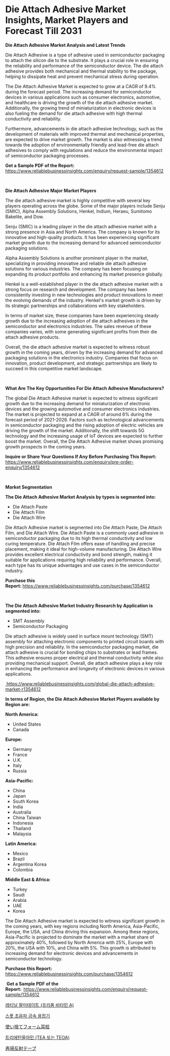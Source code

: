 <p><h1>Die Attach Adhesive Market Insights, Market Players and Forecast Till 2031</h1></p><p><strong>Die Attach Adhesive Market Analysis and Latest Trends</strong></p>
<p><p>Die Attach Adhesive is a type of adhesive used in semiconductor packaging to attach the silicon die to the substrate. It plays a crucial role in ensuring the reliability and performance of the semiconductor device. The die attach adhesive provides both mechanical and thermal stability to the package, helping to dissipate heat and prevent mechanical stress during operation.</p><p>The Die Attach Adhesive Market is expected to grow at a CAGR of 9.4% during the forecast period. The increasing demand for semiconductor devices in various applications such as consumer electronics, automotive, and healthcare is driving the growth of the die attach adhesive market. Additionally, the growing trend of miniaturization in electronic devices is also fueling the demand for die attach adhesive with high thermal conductivity and reliability.</p><p>Furthermore, advancements in die attach adhesive technology, such as the development of materials with improved thermal and mechanical properties, are expected to drive market growth. The market is also witnessing a trend towards the adoption of environmentally friendly and lead-free die attach adhesives to comply with regulations and reduce the environmental impact of semiconductor packaging processes.</p></p>
<p><strong>Get a Sample PDF of the Report:&nbsp;</strong> <a href="https://www.reliablebusinessinsights.com/enquiry/request-sample/1354612">https://www.reliablebusinessinsights.com/enquiry/request-sample/1354612</a></p>
<p>&nbsp;</p>
<p><strong>Die Attach Adhesive Major Market Players</strong></p>
<p><p>The die attach adhesive market is highly competitive with several key players operating across the globe. Some of the major players include Senju (SMIC), Alpha Assembly Solutions, Henkel, Indium, Heraeu, Sumitomo Bakelite, and Dow.</p><p>Senju (SMIC) is a leading player in the die attach adhesive market with a strong presence in Asia and North America. The company is known for its innovative and high-quality products. It has been experiencing significant market growth due to the increasing demand for advanced semiconductor packaging solutions.</p><p>Alpha Assembly Solutions is another prominent player in the market, specializing in providing innovative and reliable die attach adhesive solutions for various industries. The company has been focusing on expanding its product portfolio and enhancing its market presence globally.</p><p>Henkel is a well-established player in the die attach adhesive market with a strong focus on research and development. The company has been consistently investing in new technologies and product innovations to meet the evolving demands of the industry. Henkel's market growth is driven by its strategic partnerships and collaborations with key stakeholders.</p><p>In terms of market size, these companies have been experiencing steady growth due to the increasing adoption of die attach adhesives in the semiconductor and electronics industries. The sales revenue of these companies varies, with some generating significant profits from their die attach adhesive products.</p><p>Overall, the die attach adhesive market is expected to witness robust growth in the coming years, driven by the increasing demand for advanced packaging solutions in the electronics industry. Companies that focus on innovation, product development, and strategic partnerships are likely to succeed in this competitive market landscape.</p></p>
<p>&nbsp;</p>
<p><strong>What Are The Key Opportunities For Die Attach Adhesive Manufacturers?</strong></p>
<p><p>The global Die Attach Adhesive market is expected to witness significant growth due to the increasing demand for miniaturization of electronic devices and the growing automotive and consumer electronics industries. The market is projected to expand at a CAGR of around 6% during the forecast period of 2021-2026. Factors such as technological advancements in semiconductor packaging and the rising adoption of electric vehicles are driving the growth of the market. Additionally, the shift towards 5G technology and the increasing usage of IoT devices are expected to further boost the market. Overall, the Die Attach Adhesive market shows promising growth prospects in the coming years.</p></p>
<p><strong>Inquire or Share Your Questions If Any Before Purchasing This Report:</strong> <a href="https://www.reliablebusinessinsights.com/enquiry/pre-order-enquiry/1354612">https://www.reliablebusinessinsights.com/enquiry/pre-order-enquiry/1354612</a></p>
<p>&nbsp;</p>
<p><strong>Market Segmentation</strong></p>
<p><strong>The Die Attach Adhesive Market Analysis by types is segmented into:</strong></p>
<p><ul><li>Die Attach Paste</li><li>Die Attach Film</li><li>Die Attach Wire</li></ul></p>
<p><p>Die Attach Adhesive market is segmented into Die Attach Paste, Die Attach Film, and Die Attach Wire. Die Attach Paste is a commonly used adhesive in semiconductor packaging due to its high thermal conductivity and low curing temperature. Die Attach Film offers ease of handling and precise placement, making it ideal for high-volume manufacturing. Die Attach Wire provides excellent electrical conductivity and bond strength, making it suitable for applications requiring high reliability and performance. Overall, each type has its unique advantages and use cases in the semiconductor industry.</p></p>
<p><strong>Purchase this Report:&nbsp;</strong><a href="https://www.reliablebusinessinsights.com/purchase/1354612">https://www.reliablebusinessinsights.com/purchase/1354612</a></p>
<p>&nbsp;</p>
<p><strong>The Die Attach Adhesive Market Industry Research by Application is segmented into:</strong></p>
<p><ul><li>SMT Assembly</li><li>Semiconductor Packaging</li></ul></p>
<p><p>Die attach adhesive is widely used in surface mount technology (SMT) assembly for attaching electronic components to printed circuit boards with high precision and reliability. In the semiconductor packaging market, die attach adhesive is crucial for bonding chips to substrates or lead frames. This adhesive ensures proper electrical and thermal conductivity while also providing mechanical support. Overall, die attach adhesive plays a key role in enhancing the performance and longevity of electronic devices in various applications.</p></p>
<p><a href="https://www.reliablebusinessinsights.com/global-die-attach-adhesive-market-r1354612">&nbsp;https://www.reliablebusinessinsights.com/global-die-attach-adhesive-market-r1354612</a></p>
<p><strong>In terms of Region, the Die Attach Adhesive Market Players available by Region are:</strong></p>
<p>
    <p> <strong> North America: </strong>
        <ul>
            <li>United States</li>
            <li>Canada</li>
        </ul>
        </p> 
    <p> <strong> Europe: </strong>
        <ul>
            <li>Germany</li>
            <li>France</li>
            <li>U.K.</li>
            <li>Italy</li>
            <li>Russia</li>
        </ul>
        </p> 
    <p> <strong> Asia-Pacific: </strong>
        <ul>
            <li>China</li>
            <li>Japan</li>
            <li>South Korea</li>
            <li>India</li>
            <li>Australia</li>
            <li>China Taiwan</li>
            <li>Indonesia</li>
            <li>Thailand</li>
            <li>Malaysia</li>
        </ul>
        </p> 
    <p> <strong> Latin America: </strong>
        <ul>
            <li>Mexico</li>
            <li>Brazil</li>
            <li>Argentina Korea</li>
            <li>Colombia</li>
        </ul>
        </p> 
    <p> <strong> Middle East & Africa: </strong>
        <ul>
            <li>Turkey</li>
            <li>Saudi</li>
            <li>Arabia</li>
            <li>UAE</li>
            <li>Korea</li>
        </ul>
    </p>
    </p>
<p><p>The Die Attach Adhesive market is expected to witness significant growth in the coming years, with key regions including North America, Asia-Pacific, Europe, the USA, and China driving this expansion. Among these regions, Asia-Pacific is projected to dominate the market with a market share of approximately 40%, followed by North America with 25%, Europe with 20%, the USA with 10%, and China with 5%. This growth is attributed to increasing demand for electronic devices and advancements in semiconductor technology.</p></p>
<p><strong>Purchase this Report: </strong><a href="https://www.reliablebusinessinsights.com/purchase/1354612">https://www.reliablebusinessinsights.com/purchase/1354612</a></p>
<p>&nbsp;<strong>Get a Sample PDF of the Report:&nbsp;&nbsp;</strong><a href="https://www.reliablebusinessinsights.com/enquiry/request-sample/1354612">https://www.reliablebusinessinsights.com/enquiry/request-sample/1354612</a></p>
<p><strong></strong></p>
<p><p><a href="https://medium.com/@jackiefauhey9089475/%EB%A0%88%ED%8B%B0%EB%8B%90-%ED%8C%94%EB%AF%B8%ED%85%8C%EC%9D%B4%ED%8A%B8-%EC%82%AC%EC%A0%84-%ED%98%95%EC%84%B1-%EB%B9%84%ED%83%80%EB%AF%BC-a-%EC%8B%9C%EC%9E%A5-%EA%B7%9C%EB%AA%A8-%EC%8B%9C%EC%9E%A5-%EC%84%B8%EB%B6%84%ED%99%94-%EC%8B%9C%EC%9E%A5-%EB%8F%99%ED%96%A5-%EB%B0%8F-%EC%84%B1%EC%9E%A5-%EB%B6%84%EC%84%9D-%EC%98%88%EC%B8%A1-2031%EB%85%84%EA%B9%8C%EC%A7%80-ea52de2419b0">레티닐 팔미테이트 (프리폼 비타민 A)</a></p><p><a href="https://github.com/Tristiarton768456/Market-Research-Report-List-2/blob/main/3395332140339.md">스폿 초음파 금속 용접기</a></p><p><a href="https://medium.com/@ryleebauch2023/%E4%BD%BF%E3%81%84%E6%8D%A8%E3%81%A6%E3%81%AE%E3%83%95%E3%82%A9%E3%83%BC%E3%83%A0%E8%A3%BD%E3%82%A4%E3%83%A4%E3%83%BC%E3%83%97%E3%83%A9%E3%82%B0%E5%B8%82%E5%A0%B4%E5%B1%95%E6%9C%9B-%E5%AE%8C%E5%85%A8%E3%81%AA%E7%94%A3%E6%A5%AD%E5%88%86%E6%9E%90-2024%E5%B9%B4%E3%81%8B%E3%82%892031%E5%B9%B4-9ad60a5e8fba">使い捨てフォーム耳栓</a></p><p><a href="https://medium.com/@joeyjohns20/%EC%84%B8%EA%B3%84-%ED%8A%B8%EB%A6%AC%EC%9D%B4%ED%83%84%EC%98%AC%EC%95%84%EB%AF%BC-tea-%EB%98%90%EB%8A%94-teoa-%EC%8B%9C%EC%9E%A5%EC%9D%98-%EC%A2%85%ED%95%A9-%EB%B6%84%EC%84%9D-%EC%84%B1%EC%9E%A5-%EB%8F%99%ED%96%A5-%EB%B0%8F-%EC%8B%9C%EC%9E%A5-%EC%98%88%EC%B8%A1-2024-2031-8e7d1c66f52c">트리에탄올아민 (TEA 또는 TEOA)</a></p><p><a href="https://medium.com/@ryleebauch2023/%E5%AD%98%E5%9C%A8%E3%81%99%E3%82%8B%E3%82%B0%E3%83%AD%E3%83%BC%E3%83%90%E3%83%AB%E5%8F%8D%E5%B0%84%E3%83%86%E3%83%BC%E3%83%97%E5%B8%82%E5%A0%B4%E8%A6%8F%E6%A8%A1%E3%81%AF-%E3%81%AEcagr%E3%81%AB%E9%81%94%E3%81%99%E3%82%8B%E3%81%A8%E4%BA%88%E6%83%B3%E3%81%95%E3%82%8C-%E3%81%93%E3%81%AE%E3%83%AC%E3%83%9D%E3%83%BC%E3%83%88%E3%81%AF2024%E5%B9%B4%E3%81%8B%E3%82%892031%E5%B9%B4%E3%81%BE%E3%81%A7%E3%81%AE%E5%B8%82%E5%A0%B4%E6%88%90%E9%95%B7-%E3%83%88%E3%83%AC%E3%83%B3%E3%83%89-%E6%A9%9F%E4%BC%9A-%E4%BA%88%E6%B8%AC%E3%82%92%E3%82%AB%E3%83%90%E3%83%BC%E3%81%97%E3%81%A6%E3%81%84%E3%81%BE%E3%81%99-4c66612acb84">再帰反射テープ</a></p></p>